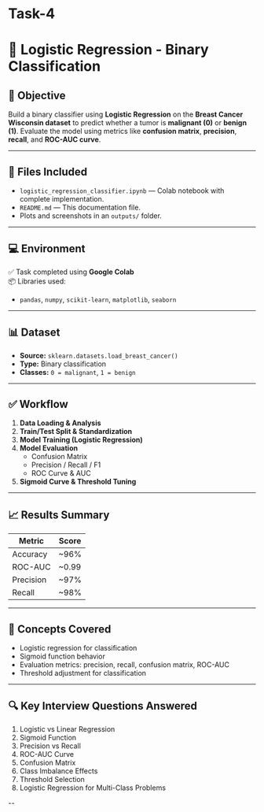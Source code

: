 # Task-4
# 🧠 Logistic Regression - Binary Classification 

## 📌 Objective
Build a binary classifier using **Logistic Regression** on the **Breast Cancer Wisconsin dataset** to predict whether a tumor is **malignant (0)** or **benign (1)**. Evaluate the model using metrics like **confusion matrix**, **precision**, **recall**, and **ROC-AUC curve**.

---

## 📁 Files Included

- `logistic_regression_classifier.ipynb` — Colab notebook with complete implementation.
- `README.md` — This documentation file.
-  Plots and screenshots in an `outputs/` folder.

---

## 💻 Environment

✅ Task completed using **Google Colab**  
📦 Libraries used:
- `pandas`, `numpy`, `scikit-learn`, `matplotlib`, `seaborn`

---

## 📊 Dataset

- **Source:** `sklearn.datasets.load_breast_cancer()`
- **Type:** Binary classification
- **Classes:** `0 = malignant`, `1 = benign`

---

## ✅ Workflow

1. **Data Loading & Analysis**
2. **Train/Test Split & Standardization**
3. **Model Training (Logistic Regression)**
4. **Model Evaluation**
   - Confusion Matrix
   - Precision / Recall / F1
   - ROC Curve & AUC
5. **Sigmoid Curve & Threshold Tuning**

---

## 📈 Results Summary

| Metric        | Score   |
|---------------|---------|
| Accuracy      | ~96%    |
| ROC-AUC       | ~0.99   |
| Precision     | ~97%    |
| Recall        | ~98%    |

---

## 🧠 Concepts Covered

- Logistic regression for classification
- Sigmoid function behavior
- Evaluation metrics: precision, recall, confusion matrix, ROC-AUC
- Threshold adjustment for classification

---

## 🔍 Key Interview Questions Answered

1. Logistic vs Linear Regression
2. Sigmoid Function
3. Precision vs Recall
4. ROC-AUC Curve
5. Confusion Matrix
6. Class Imbalance Effects
7. Threshold Selection
8. Logistic Regression for Multi-Class Problems

--


